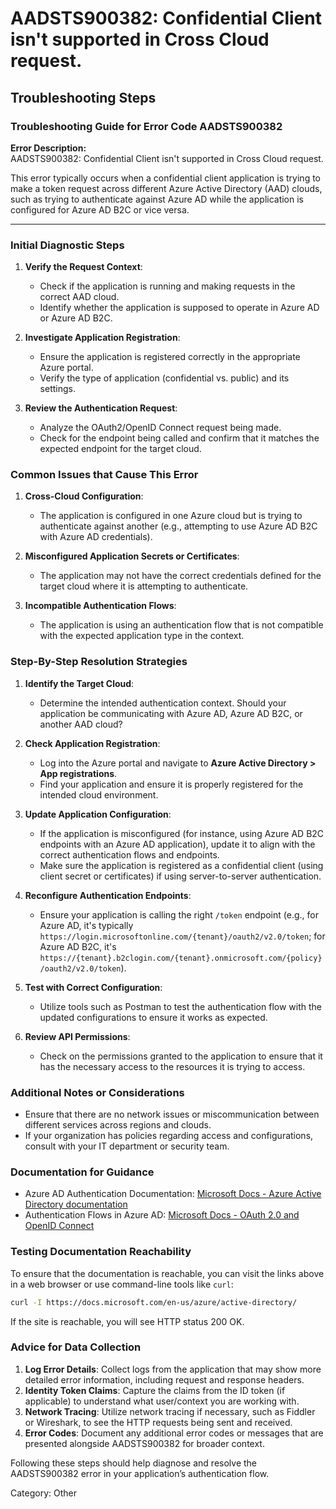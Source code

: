 # AADSTS900382: Confidential Client isn't supported in Cross Cloud request.


## Troubleshooting Steps
### Troubleshooting Guide for Error Code AADSTS900382

**Error Description:**  
AADSTS900382: Confidential Client isn't supported in Cross Cloud request.

This error typically occurs when a confidential client application is trying to make a token request across different Azure Active Directory (AAD) clouds, such as trying to authenticate against Azure AD while the application is configured for Azure AD B2C or vice versa.

---

### Initial Diagnostic Steps

1. **Verify the Request Context**:
   - Check if the application is running and making requests in the correct AAD cloud.
   - Identify whether the application is supposed to operate in Azure AD or Azure AD B2C.

2. **Investigate Application Registration**:
   - Ensure the application is registered correctly in the appropriate Azure portal.
   - Verify the type of application (confidential vs. public) and its settings.

3. **Review the Authentication Request**:
   - Analyze the OAuth2/OpenID Connect request being made.
   - Check for the endpoint being called and confirm that it matches the expected endpoint for the target cloud.

### Common Issues that Cause This Error

1. **Cross-Cloud Configuration**:
   - The application is configured in one Azure cloud but is trying to authenticate against another (e.g., attempting to use Azure AD B2C with Azure AD credentials).

2. **Misconfigured Application Secrets or Certificates**:
   - The application may not have the correct credentials defined for the target cloud where it is attempting to authenticate.

3. **Incompatible Authentication Flows**:
   - The application is using an authentication flow that is not compatible with the expected application type in the context.

### Step-By-Step Resolution Strategies

1. **Identify the Target Cloud**:
   - Determine the intended authentication context. Should your application be communicating with Azure AD, Azure AD B2C, or another AAD cloud?

2. **Check Application Registration**:
   - Log into the Azure portal and navigate to **Azure Active Directory > App registrations**.
   - Find your application and ensure it is properly registered for the intended cloud environment.

3. **Update Application Configuration**:
   - If the application is misconfigured (for instance, using Azure AD B2C endpoints with an Azure AD application), update it to align with the correct authentication flows and endpoints.
   - Make sure the application is registered as a confidential client (using client secret or certificates) if using server-to-server authentication.

4. **Reconfigure Authentication Endpoints**:
   - Ensure your application is calling the right `/token` endpoint (e.g., for Azure AD, it's typically `https://login.microsoftonline.com/{tenant}/oauth2/v2.0/token`; for Azure AD B2C, it's `https://{tenant}.b2clogin.com/{tenant}.onmicrosoft.com/{policy}/oauth2/v2.0/token`).

5. **Test with Correct Configuration**:
   - Utilize tools such as Postman to test the authentication flow with the updated configurations to ensure it works as expected.

6. **Review API Permissions**:
   - Check on the permissions granted to the application to ensure that it has the necessary access to the resources it is trying to access.

### Additional Notes or Considerations

- Ensure that there are no network issues or miscommunication between different services across regions and clouds.
- If your organization has policies regarding access and configurations, consult with your IT department or security team.

### Documentation for Guidance

- Azure AD Authentication Documentation: [Microsoft Docs - Azure Active Directory documentation](https://docs.microsoft.com/en-us/azure/active-directory/)
- Authentication Flows in Azure AD: [Microsoft Docs - OAuth 2.0 and OpenID Connect](https://docs.microsoft.com/en-us/azure/active-directory/develop/v2-overview)

### Testing Documentation Reachability

To ensure that the documentation is reachable, you can visit the links above in a web browser or use command-line tools like `curl`:

```bash
curl -I https://docs.microsoft.com/en-us/azure/active-directory/
```

If the site is reachable, you will see HTTP status 200 OK.

### Advice for Data Collection

1. **Log Error Details**: Collect logs from the application that may show more detailed error information, including request and response headers.
2. **Identity Token Claims**: Capture the claims from the ID token (if applicable) to understand what user/context you are working with.
3. **Network Tracing**: Utilize network tracing if necessary, such as Fiddler or Wireshark, to see the HTTP requests being sent and received.
4. **Error Codes**: Document any additional error codes or messages that are presented alongside AADSTS900382 for broader context.

Following these steps should help diagnose and resolve the AADSTS900382 error in your application’s authentication flow.

Category: Other